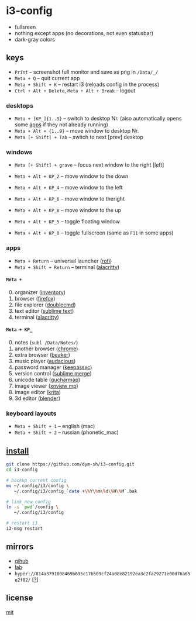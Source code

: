 # i3-config

- fullsreen
- nothing except apps (no decorations, not even statusbar)
- dark-gray colors


## keys
- `Print` – screenshot full monitor and save as png in `/Data/_/`
- `Meta + Q` – quit current app
- `Meta + Shift + K` – restart i3 (reloads config in the process)
- `Ctrl + Alt + Delete`, `Meta + Alt + Break` – logout

### desktops
- `Meta + [KP_]{1..9}` – switch to desktop Nr. (also automatically opens some [apps](#apps) if they not already running)
- `Meta + Alt + {1..9}` – move window to desktop Nr.
- `Meta [+ Shift] + Tab` – switch to next [prev] desktop

### windows
- `Meta [+ Shift] + grave` – focus next window to the right [left]

- `Meta + Alt + KP_2` – move window to the down
- `Meta + Alt + KP_4` – move window to the left
- `Meta + Alt + KP_6` – move  window to theright
- `Meta + Alt + KP_8` – move window to the up

- `Meta + Alt + KP_5` – toggle floating window
- `Meta + Alt + KP_0` – toggle fullscreen (same as `F11` in some apps)

### apps
- `Meta + Return` – universal launcher ([rofi](https://github.com/davatorium/rofi))
- `Meta + Shift + Return` – terminal ([alacritty](https://github.com/alacritty/alacritty))

#### `Meta + `
0. organizer ([inventory](https://github.com/dym-sh/inventory))
1. browser ([firefox](https://firefox.com))
2. file explorer ([doublecmd]())
3. text editor ([sublime text](https://sublimetext.com))
4. terminal ([alacritty](https://github.com/alacritty/alacritty))

#### `Meta + KP_`
0. notes (`subl /Data/Notes/`)
1. another browser ([chrome](https://google.com/chrome))
2. extra browser ([beaker](https://beakerbrowser.com))
3. music player ([audacious](https://audacious-media-player.org))
4. password manager ([keepassxc](https://keepassxc.org))
5. version control ([sublime merge](https://sublimemerge.com))
6. unicode table ([gucharmap](https://wiki.gnome.org/Apps/Gucharmap))
7. image viewer ([xnview mp](https://www.xnview.com/en/xnviewmp))
8. image editor ([krita](https://krita.org/en))
9. 3d editor ([blender](https://blender.org))

### keyboard layouts
- `Meta + Shift + 1` – english (mac)
- `Meta + Shift + 2` – russian (phonetic_mac)


## [install](install.sh)
``` sh
git clone https://github.com/dym-sh/i3-config.git
cd i3-config

# backup current config
mv ~/.config/i3/config \
   ~/.config/i3/config_`date +\%Y\%m\%d\%H\%M`.bak

# link new config
ln -s `pwd`/config \
   ~/.config/i3/config

# restart i3
i3-msg restart
```


## mirrors

- [gihub](https://github.com/dym-sh/i3-config)
- [lab](https://dym.sh/lab/i3-config)
- `hyper://814a3791808469b695c17b509cf24a08e82192ea3c2fa29271e00d76a65e2f82/` [[?](https://beakerbrowser.com)]


## license

[mit](./LICENSE)
